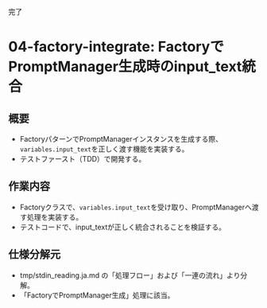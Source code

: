 完了
# 04-factory-integrate: FactoryでPromptManager生成時のinput_text統合

## 概要
- FactoryパターンでPromptManagerインスタンスを生成する際、`variables.input_text`を正しく渡す機能を実装する。
- テストファースト（TDD）で開発する。

## 作業内容
- Factoryクラスで、`variables.input_text`を受け取り、PromptManagerへ渡す処理を実装する。
- テストコードで、input_textが正しく統合されることを検証する。

## 仕様分解元
- tmp/stdin_reading.ja.md の「処理フロー」および「一連の流れ」より分解。
- 「FactoryでPromptManager生成」処理に該当。 